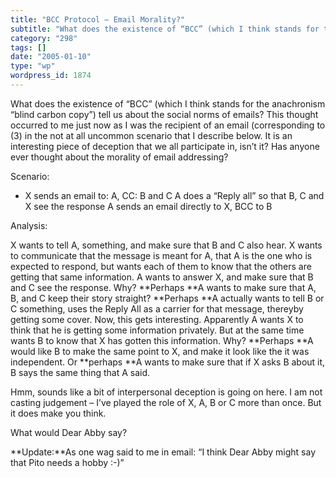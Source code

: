```yaml
---
title: "BCC Protocol – Email Morality?"
subtitle: "What does the existence of “BCC” (which I think stands for the anachronism “blind carbon copy”) tell..."
category: "298"
tags: []
date: "2005-01-10"
type: "wp"
wordpress_id: 1874
---
```

What does the existence of “BCC” (which I think stands for the anachronism “blind carbon copy”) tell us about the social norms of emails? This thought occurred to me just now as I was the recipient of an email (corresponding to (3) in the not at all uncommon scenario that I describe below.
It is an interesting piece of deception that we all participate in, isn’t it? Has anyone ever thought about the morality of email addressing?

Scenario:

- X sends an email to: A, CC: B and C
A does a “Reply all” so that B, C and X see the response
A sends an email directly to X, BCC to B

Analysis:

X wants to tell A, something, and make sure that B and C also hear. X wants to communicate that the message is meant for A, that A is the one who is expected to respond, but wants each of them to know that the others are getting that same information.
A wants to answer X, and make sure that B and C see the response. Why? **Perhaps **A wants to make sure that A, B, and C keep their story straight? **Perhaps **A actually wants to tell B or C something, uses the Reply All as a carrier for that message, thereyby getting some cover.
Now, this gets interesting. Apparently A wants X to think that he is getting some information privately. But at the same time wants B to know that X has gotten this information. Why? **Perhaps **A would like B to make the same point to X, and make it look like the it was independent. Or **perhaps **A wants to make sure that if X asks B about it, B says the same thing that A said.

Hmm, sounds like a bit of interpersonal deception is going on here. I am not casting judgement – I’ve played the role of X, A, B or C more than once. But it does make you think.

What would Dear Abby say?

**Update:**As one wag said to me in email: “I think Dear Abby might say that Pito needs a hobby :-)”